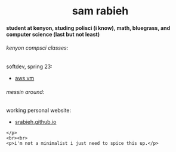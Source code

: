 <div>
  <h1 align="center">
    sam rabieh
  </h1>
  
  <h4>
    student at kenyon, studing polisci (i know), math, bluegrass, and computer science (last but not least)
  </h4>
  
  <h6>
    kenyon compsci classes:
  </h6>
    <p>
      softdev, spring 23:
      <ul>
        <li><a href="http://34.229.136.9">aws vm</a></li>
      </ul>
    </p>
    
  <h6>messin around:</h6>
    <p>
      working personal website:
      <ul>
        <li><a href="https://srabieh.github.io/">srabieh.github.io</a></li>
      </ul>
    
    </p>
    <br><br>
    <p>i'm not a minimalist i just need to spice this up.</p>
</div>

<!--
**srabieh/srabieh** is a ✨ _special_ ✨ repository because its `README.md` (this file) appears on your GitHub profile.

Here are some ideas to get you started:

- 🔭 I’m currently working on ...
- 🌱 I’m currently learning ...
- 👯 I’m looking to collaborate on ...
- 🤔 I’m looking for help with ...
- 💬 Ask me about ...
- 📫 How to reach me: ...
- 😄 Pronouns: ...
- ⚡ Fun fact: ...
-->
